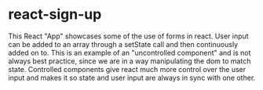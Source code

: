 # react-sign-up
This React "App" showcases some of the use of forms in react.  User input can be added to an array through a setState call and then continuously added on to.  This is an example of an "uncontrolled component" and is not always best practice, since we are in a way manipulating the dom to match state.  Controlled components give react much more control over the user input and makes it so state and user input are always in sync with one other.

